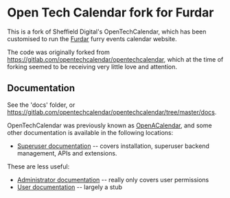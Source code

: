 # Open Tech Calendar fork for Furdar

This is a fork of Sheffield Digital's OpenTechCalendar, which has been customised to run the [Furdar](https://www.furdar.org) furry events calendar website.

The code was originally forked from https://gitlab.com/opentechcalendar/opentechcalendar, which at the time of forking seemed to be receiving very little love and attention.


## Documentation

See the 'docs' folder, or https://gitlab.com/opentechcalendar/opentechcalendar/tree/master/docs.

OpenTechCalendar was previously known as [OpenACalendar](https://github.com/OpenACalendar), and some other documentation is available in the following locations:

  * [Superuser documentation](https://readthedocs.org/projects/openacalendar-superusers/downloads/pdf/latest/) -- covers installation, superuser backend management, APIs and extensions.

These are less useful:

  * [Administrator documentation](https://readthedocs.org/projects/openacalendar-administrators/downloads/pdf/latest/) -- really only covers user permissions
  * [User documentation](https://readthedocs.org/projects/openacalendar-users/downloads/pdf/latest) -- largely a stub

